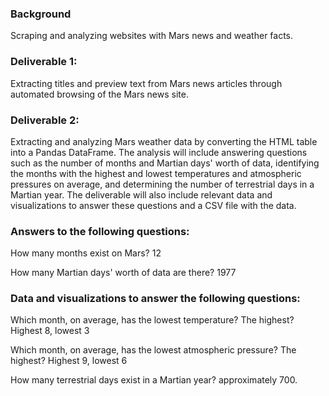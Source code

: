 ### Background
Scraping and analyzing websites with Mars news and weather facts.


### Deliverable 1: 
Extracting titles and preview text from Mars news articles through automated browsing of the Mars news site.

### Deliverable 2: 
Extracting and analyzing Mars weather data by converting the HTML table into a Pandas DataFrame. The analysis will include answering questions such as the number of months and Martian days' worth of data, identifying the months with the highest and lowest temperatures and atmospheric pressures on average, and determining the number of terrestrial days in a Martian year. The deliverable will also include relevant data and visualizations to answer these questions and a CSV file with the data.

### Answers to the following questions:

How many months exist on Mars? 12

How many Martian days' worth of data are there? 1977

### Data and visualizations to answer the following questions:

Which month, on average, has the lowest temperature? The highest? Highest 8, lowest 3

Which month, on average, has the lowest atmospheric pressure? The highest? Highest 9, lowest 6

How many terrestrial days exist in a Martian year? approximately 700.



